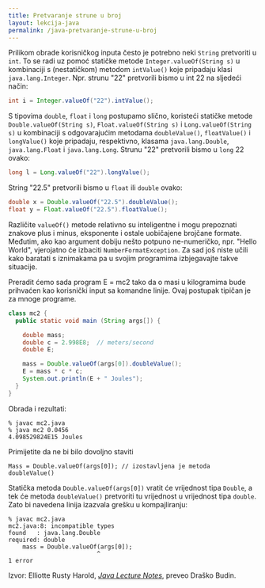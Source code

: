 ```yaml
---
title: Pretvaranje strune u broj
layout: lekcija-java
permalink: /java-pretvaranje-strune-u-broj
---
```


Prilikom obrade korisničkog inputa često je potrebno neki `String` pretvoriti u `int`. To se radi uz pomoć statičke metode `Integer.valueOf(String s)` u kombinaciji s (nestatičkom) metodom `intValue()` koje pripadaju klasi `java.lang.Integer`. Npr. strunu "22" pretvorili bismo u int 22 na sljedeći način:

```java
int i = Integer.valueOf("22").intValue();
```

S tipovima `double`, `float` i `long` postupamo slično, koristeći statičke metode `Double.valueOf(String s)`, `Float.valueOf(String s)` i `Long.valueOf(String s)` u kombinaciji s odgovarajućim metodama `doubleValue()`, `floatValue()` i `longValue()` koje pripadaju, respektivno, klasama `java.lang.Double`, `java.lang.Float` i `java.lang.Long`. Strunu "22" pretvorili bismo u `long` 22 ovako:

```java
long l = Long.valueOf("22").longValue();
```

String "22.5" pretvorili bismo u `float` ili `double` ovako:

```java
double x = Double.valueOf("22.5").doubleValue();
float y = Float.valueOf("22.5").floatValue();
```

Različite `valueOf()` metode relativno su inteligentne i mogu prepoznati znakove plus i minus, eksponente i ostale uobičajene brojčane formate. Međutim, ako kao argument dobiju nešto potpuno ne-numeričko, npr. "Hello World",  vjerojatno će izbaciti `NumberFormatException`. Za sad još niste učili kako baratati s iznimakama pa u svojim programima izbjegavajte takve situacije.

Preradit ćemo sada program E = mc2 tako da o masi u kilogramima bude prihvaćen kao korisnički input sa komandne linije. Ovaj postupak tipičan je za mnoge programe.

```java
class mc2 {
  public static void main (String args[]) {

    double mass;
    double c = 2.998E8;  // meters/second
    double E;

    mass = Double.valueOf(args[0]).doubleValue();
    E = mass * c * c;
    System.out.println(E + " Joules");
  }
}
```

Obrada i rezultati:

```
% javac mc2.java
% java mc2 0.0456
4.098529824E15 Joules
```

Primijetite da ne bi bilo dovoljno staviti

```
Mass = Double.valueOf(args[0]); // izostavljena je metoda doubleValue()
```

Statička metoda `Double.valueOf(args[0])` vratit će vrijednost tipa `Double`, a tek će metoda `doubleValue()` pretvoriti tu vrijednost u vrijednost tipa `double`. Zato bi navedena linija izazvala grešku u kompajliranju:

```
% javac mc2.java
mc2.java:8: incompatible types
found   : java.lang.Double
required: double
    mass = Double.valueOf(args[0]);
                         ^
1 error
```


Izvor: Elliotte Rusty Harold, *[Java Lecture Notes](//www.cafeaulait.org/course/index.html)*, preveo Draško Budin.
